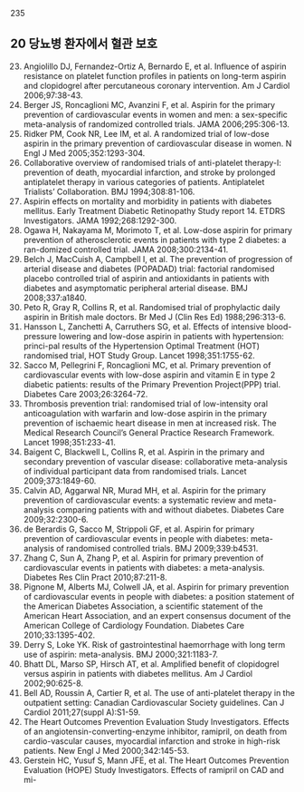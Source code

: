 <PAGE>235
## 20 당뇨병 환자에서 혈관 보호

23. Angiolillo DJ, Fernandez-Ortiz A, Bernardo E, et al. Influence of aspirin resistance on platelet function profiles in patients on long-term aspirin and clopidogrel after percutaneous coronary intervention. Am J Cardiol 2006;97:38-43.
24. Berger JS, Roncaglioni MC, Avanzini F, et al. Aspirin for the primary prevention of cardiovascular events in women and men: a sex-specific meta-analysis of randomized controlled trials. JAMA 2006;295:306-13.
25. Ridker PM, Cook NR, Lee IM, et al. A randomized trial of low-dose aspirin in the primary prevention of cardiovascular disease in women. N Engl J Med 2005;352:1293-304.
26. Collaborative overview of randomised trials of anti-platelet therapy-I: prevention of death, myocardial infarction, and stroke by prolonged antiplatelet therapy in various categories of patients. Antiplatelet Trialists’ Collaboration. BMJ 1994;308:81-106.
27. Aspirin effects on mortality and morbidity in patients with diabetes mellitus. Early Treatment Diabetic Retinopathy Study report 14. ETDRS Investigators. JAMA 1992;268:1292-300.
28. Ogawa H, Nakayama M, Morimoto T, et al. Low-dose aspirin for primary prevention of atherosclerotic events in patients with type 2 diabetes: a ran-domized controlled trial. JAMA 2008;300:2134-41.
29. Belch J, MacCuish A, Campbell I, et al. The prevention of progression of arterial disease and diabetes (POPADAD) trial: factorial randomised placebo controlled trial of aspirin and antioxidants in patients with diabetes and asymptomatic peripheral arterial disease. BMJ 2008;337:a1840.
30. Peto R, Gray R, Collins R, et al. Randomised trial of prophylactic daily aspirin in British male doctors. Br Med J (Clin Res Ed) 1988;296:313-6.
31. Hansson L, Zanchetti A, Carruthers SG, et al. Effects of intensive blood-pressure lowering and low-dose aspirin in patients with hypertension: princi-pal results of the Hypertension Optimal Treatment (HOT) randomised trial, HOT Study Group. Lancet 1998;351:1755-62.
32. Sacco M, Pellegrini F, Roncaglioni MC, et al. Primary prevention of cardiovascular events with low-dose aspirin and vitamin E in type 2 diabetic patients: results of the Primary Prevention Project(PPP) trial. Diabetes Care 2003;26:3264-72.
33. Thrombosis prevention trial: randomised trial of low-intensity oral anticoagulation with warfarin and low-dose aspirin in the primary prevention of ischaemic heart disease in men at increased risk. The Medical Research Council’s General Practice Research Framework. Lancet 1998;351:233-41.
34. Baigent C, Blackwell L, Collins R, et al. Aspirin in the primary and secondary prevention of vascular disease: collaborative meta-analysis of individual participant data from randomised trials. Lancet 2009;373:1849-60.
35. Calvin AD, Aggarwal NR, Murad MH, et al. Aspirin for the primary prevention of cardiovascular events: a systematic review and meta-analysis comparing patients with and without diabetes. Diabetes Care 2009;32:2300-6.
36. de Berardis G, Sacco M, Strippoli GF, et al. Aspirin for primary prevention of cardiovascular events in people with diabetes: meta-analysis of randomised controlled trials. BMJ 2009;339:b4531.
37. Zhang C, Sun A, Zhang P, et al. Aspirin for primary prevention of cardiovascular events in patients with diabetes: a meta-analysis. Diabetes Res Clin Pract 2010;87:211-8.
38. Pignone M, Alberts MJ, Colwell JA, et al. Aspirin for primary prevention of cardiovascular events in people with diabetes: a position statement of the American Diabetes Association, a scientific statement of the American Heart Association, and an expert consensus document of the American College of Cardiology Foundation. Diabetes Care 2010;33:1395-402.
39. Derry S, Loke YK. Risk of gastrointestinal haemorrhage with long term use of aspirin: meta-analysis. BMJ 2000;321:1183-7.
40. Bhatt DL, Marso SP, Hirsch AT, et al. Amplified benefit of clopidogrel versus aspirin in patients with diabetes mellitus. Am J Cardiol 2002;90:625-8.
41. Bell AD, Roussin A, Cartier R, et al. The use of anti-platelet therapy in the outpatient setting: Canadian Cardiovascular Society guidelines. Can J Cardiol 2011;27(suppl A):S1-59.
42. The Heart Outcomes Prevention Evaluation Study Investigators. Effects of an angiotensin-converting-enzyme inhibitor, ramipril, on death from cardio-vascular causes, myocardial infarction and stroke in high-risk patients. New Engl J Med 2000;342:145-53.
43. Gerstein HC, Yusuf S, Mann JFE, et al. The Heart Outcomes Prevention Evaluation (HOPE) Study Investigators. Effects of ramipril on CAD and mi-